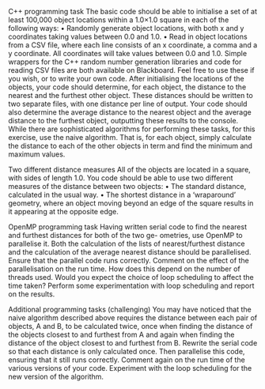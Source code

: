 C++ programming task
The basic code should be able to initialise a set of at least 100,000 object locations within a
1.0×1.0 square in each of the following ways:
• Randomly generate object locations, with both x and y coordinates taking values between
0.0 and 1.0.
• Read in object locations from a CSV file, where each line consists of an x coordinate, a
comma and a y coordinate. All coordinates will take values between 0.0 and 1.0.
Simple wrappers for the C++ random number generation libraries and code for reading CSV
files are both available on Blackboard. Feel free to use these if you wish, or to write your own
code.
After initialising the locations of the objects, your code should determine, for each object, the
distance to the nearest and the furthest other object. These distances should be written to two
separate files, with one distance per line of output. Your code should also determine the average
distance to the nearest object and the average distance to the furthest object, outputting these
results to the console.
While there are sophisticated algorithms for performing these tasks, for this exercise, use the
naive algorithm. That is, for each object, simply calculate the distance to each of the other
objects in term and find the minimum and maximum values.

Two different distance measures
All of the objects are located in a square, with sides of length 1.0. You code should be able to
use two different measures of the distance between two objects:
• The standard distance, calculated in the usual way.
• The shortest distance in a ‘wraparound’ geometry, where an object moving beyond an edge
of the square results in it appearing at the opposite edge.

OpenMP programming task
Having written serial code to find the nearest and furthest distances for both of the two ge-
ometries, use OpenMP to parallelise it. Both the calculation of the lists of nearest/furthest
distance and the calculation of the average nearest distance should be parallelised. Ensure that
the parallel code runs correctly.
Comment on the effect of the parallelisation on the run time. How does this depend on the
number of threads used. Would you expect the choice of loop scheduling to affect the time
taken? Perform some experimentation with loop scheduling and report on the results.

Additional programming tasks (challenging)
You may have noticed that the naive algorithm described above requires the distance between
each pair of objects, A and B, to be calculated twice, once when finding the distance of the
objects closest to and furthest from A and again when finding the distance of the object closest
to and furthest from B. Rewrite the serial code so that each distance is only calculated once.
Then parallelise this code, ensuring that it still runs correctly.
Comment again on the run time of the various versions of your code. Experiment with the
loop scheduling for the new version of the algorithm.
